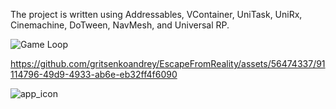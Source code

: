The project is written using Addressables, VContainer, UniTask, UniRx, Cinemachine, DoTween, NavMesh, and Universal RP.

![Game Loop](https://github.com/gritsenkoandrey/EscapeFromReality/assets/56474337/6ea224ee-780b-42ae-a3ec-3ef2f6f16047)

https://github.com/gritsenkoandrey/EscapeFromReality/assets/56474337/91114796-49d9-4933-ab6e-eb32ff4f6090

![app_icon](https://github.com/gritsenkoandrey/top-down-shooter/assets/56474337/61e94118-eaa8-4a84-8f66-16491a34d5f0)

